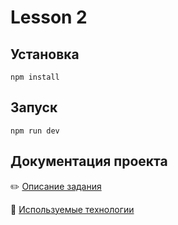 # Lesson 2

## Установка
``npm install``

## Запуск
``npm run dev``

## Документация проекта
:pencil2: [Описание задания](.docs/task-description-lesson-2)

:wrench: [Используемые технологии](.docs/technologies.md)
